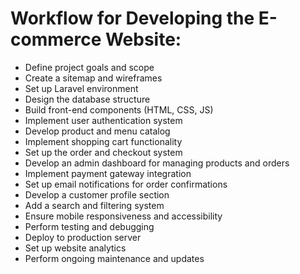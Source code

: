 # Workflow for Developing the E-commerce Website:
- Define project goals and scope
- Create a sitemap and wireframes
- Set up Laravel environment
- Design the database structure
- Build front-end components (HTML, CSS, JS)
- Implement user authentication system
- Develop product and menu catalog
- Implement shopping cart functionality
- Set up the order and checkout system
- Develop an admin dashboard for managing products and orders
- Implement payment gateway integration
- Set up email notifications for order confirmations
- Develop a customer profile section
- Add a search and filtering system
- Ensure mobile responsiveness and accessibility
- Perform testing and debugging
- Deploy to production server
- Set up website analytics
- Perform ongoing maintenance and updates
